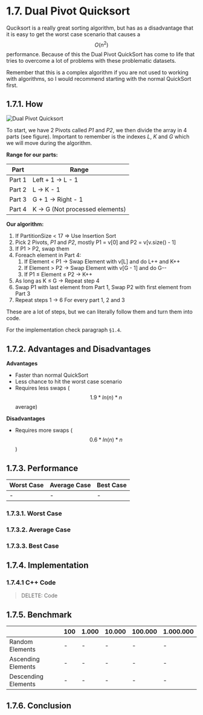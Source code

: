 # 1.7. Dual Pivot Quicksort
Quciksort is a really great sorting algorithm, but has as a disadvantage that it is easy to get the worst case scenario that causes a $$O(n^2)$$ performance. Because of this the Dual Pivot QuickSort has come to life that tries to overcome a lot of problems with these problematic datasets.

Remember that this is a complex algorithm if you are not used to working with algorithms, so I would recommend starting with the normal QuickSort first.

## 1.7.1. How

![Dual Pivot Quicksort](https://lh3.googleusercontent.com/-jlVq_B-UgSM/VQamEqYOaDI/AAAAAAAAKkI/yC5HWAfUULQ/s0/Screen+Shot+2015-03-16+at+10.43.32.png "Dual-Pivot Quicksort")

To start, we have 2 Pivots called *P1* and *P2*, we then divide the array in 4 parts (see figure). Important to remember is the indexes *L*, *K* and *G* which we will move during the algorithm.

**Range for our parts:**

|Part|Range|
|-|-|
|Part 1|Left + 1 → L - 1
|Part 2|L → K - 1
|Part 3|G + 1 → Right - 1
|Part 4|K → G (Not processed elements)

**Our algorithm:**

1. If PartitionSize < 17 => Use Insertion Sort
2. Pick 2 Pivots, *P1* and *P2*, mostly P1 = v[0] and P2 = v[v.size() - 1]
3. If P1 > P2, swap them
4. Foreach element in Part 4:
	1. If Element < P1 → Swap Element with v[L] and do L++ and K++
	2. If Element > P2 → Swap Element with v[G - 1] and do G--
	3. If P1 ≤ Element ≤ P2 → K++
5.  As long as K ≤ G → Repeat step 4
6. Swap P1 with last element from Part 1, Swap P2 with first element from Part 3
7. Repeat steps 1 → 6 For every part 1, 2 and 3

These are a lot of steps, but we can literally follow them and turn them into code.

For the implementation check paragraph `§1.4`.

## 1.7.2. Advantages and Disadvantages

**Advantages**
- Faster than normal QuickSort
- Less chance to hit the worst case scenario
- Requires less swaps ($$1.9 * ln(n) * n$$ average)

**Disadvantages**
- Requires more swaps ($$0.6 * ln(n) * n$$)

## 1.7.3. Performance
|Worst Case|Average Case|Best Case|
|-|-|-|
|-|-|-|

### 1.7.3.1. Worst Case

### 1.7.3.2. Average Case

### 1.7.3.3. Best Case

## 1.7.4. Implementation
### 1.7.4.1 C++ Code

> DELETE: Code

## 1.7.5. Benchmark
|&nbsp;| 100 | 1.000 | 10.000 | 100.000 | 1.000.000
|-|-|-|-|-|-|
|Random Elements|-|-|-|-|-
|Ascending Elements|-|-|-|-|-
|Descending Elements|-|-|-|-|-

## 1.7.6. Conclusion
